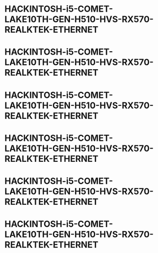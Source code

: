 # HACKINTOSH-i5-COMET-LAKE10TH-GEN-H510-HVS-RX570-REALKTEK-ETHERNET
# HACKINTOSH-i5-COMET-LAKE10TH-GEN-H510-HVS-RX570-REALKTEK-ETHERNET
# HACKINTOSH-i5-COMET-LAKE10TH-GEN-H510-HVS-RX570-REALKTEK-ETHERNET
# HACKINTOSH-i5-COMET-LAKE10TH-GEN-H510-HVS-RX570-REALKTEK-ETHERNET
# HACKINTOSH-i5-COMET-LAKE10TH-GEN-H510-HVS-RX570-REALKTEK-ETHERNET
# HACKINTOSH-i5-COMET-LAKE10TH-GEN-H510-HVS-RX570-REALKTEK-ETHERNET
